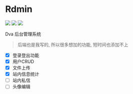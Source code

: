 # Rdmin

![](https://i.loli.net/2018/11/15/5bed2d2c5a10c.png)
![](https://i.loli.net/2018/11/15/5bed2d3734bbc.png)
![](https://i.loli.net/2018/11/15/5bed2d40e7791.png)


Dva 后台管理系统

> 后端也是我写的, 所以很多想加的功能, 短时间也添加不上

- [x] 登录登出功能
- [x] 用户CRUD
- [x] 文件上传
- [x] 站内信息统计
- [ ] 站内私信
- [ ] 头像编辑